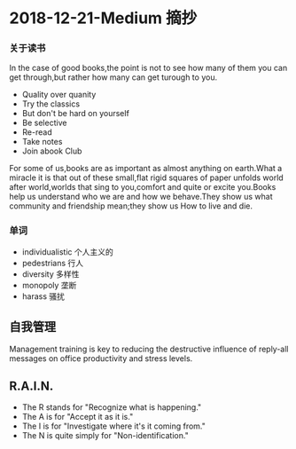 # 2018-12-21-Medium 摘抄

### 关于读书

In the case of good books,the point is not to see how many of them you can get through,but rather how many can get turough to you.

* Quality over quanity
* Try the classics
* But don't be hard on yourself
* Be selective
* Re-read
* Take notes
* Join abook Club

For some of us,books are as important as almost anything on earth.What a miracle it is that out of these small,flat rigid squares of paper unfolds world after world,worlds that sing to you,comfort and quite or excite you.Books help us understand who we are and how we behave.They show us what community and friendship mean;they show us How to live and die.

### 单词

* individualistic 个人主义的
* pedestrians 行人
* diversity 多样性
* monopoly 垄断
* harass 骚扰

## 自我管理

Management training is key to reducing the destructive influence of reply-all messages on office productivity and stress levels.

## R.A.I.N.

* The R stands for "Recognize what is happening."
* The A is for "Accept it as it is."
* The I is for "Investigate where it's it coming from."
* The N is quite simply for "Non-identification."